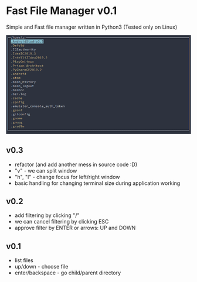 # Fast File Manager v0.1
Simple and Fast file manager written in Python3 (Tested only on Linux)

![](v0_3.gif)

v0.3
-
- refactor (and add another mess in source code :D)
- "v" - we can split window
- "h", "l" - change focus for left/right window
- basic handling for changing terminal size during application working

v0.2
-
- add filtering by clicking "/"
- we can cancel filtering by clicking ESC
- approve filter by ENTER or arrows: UP and DOWN

v0.1
-
- list files
- up/down - choose file
- enter/backspace - go child/parent directory

